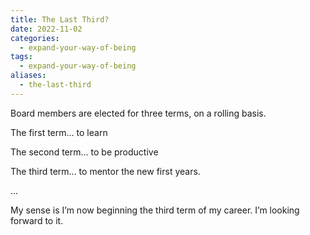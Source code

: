 ```yaml
---
title: The Last Third?
date: 2022-11-02
categories:
  - expand-your-way-of-being
tags:
  - expand-your-way-of-being
aliases:
  - the-last-third
---
```

Board members are elected for three terms, on a rolling basis.

The first term... to learn

The second term... to be productive

The third term... to mentor the new first years.

...

My sense is I’m now beginning the third term of my career. I’m looking forward to it.
